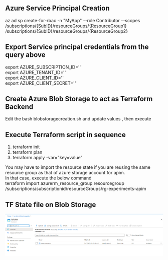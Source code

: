 ## Azure Service Principal Creation
az ad sp create-for-rbac -n "MyApp" --role Contributor --scopes /subscriptions/{SubID}/resourceGroups/{ResourceGroup1} /subscriptions/{SubID}/resourceGroups/{ResourceGroup2} </br>

## Export Service principal credentials from the query above
export AZURE_SUBSCRIPTION_ID=''</br>
export AZURE_TENANT_ID=''</br>
export AZURE_CLIENT_ID=''</br>
export AZURE_CLIENT_SECRET=''</br>

## Create Azure Blob Storage to act as Terraform Backend
Edit the bash blobstoragecreation.sh and update values , then execute </br>

## Execute Terraform script in sequence
1. terraform init
2. terraform plan
3. terraform apply -var="key=value"

You may have to import the resource state if you are reusing the same resource group as that of azure storage account for apim. </br>
In that case, execute the below command </br>
terraform import azurerm_resource_group.resourcegroup /subscriptions/subscriptionid/resourceGroups/rg-experiments-apim</br>

## TF State file on Blob Storage
![Alt text](./BlobStorage.PNG?raw=true "Blob Storage")

